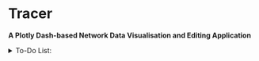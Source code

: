 # Tracer

**A Plotly Dash-based Network Data Visualisation and Editing Application**


<details>
<summary>To-Do List:</summary>

1. [ ] Add Date Editors for Edges, Nodes and Edge Types
2. [ ] Add Network Analysis Page
3. 

</details>
